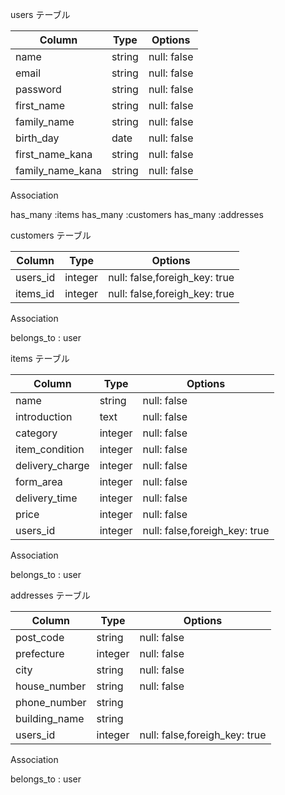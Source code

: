 users テーブル

| Column              | Type   | Options     |
| ------------------- | ------ | ----------- |
| name                | string | null: false |
| email               | string | null: false |
| password            | string | null: false |
| first_name          | string | null: false |
| family_name         | string | null: false |
| birth_day           | date   | null: false |
| first_name_kana     | string | null: false |
| family_name_kana    | string | null: false |

Association

has_many :items
has_many :customers
has_many :addresses 


customers テーブル

| Column              | Type   | Options     |
| ------------------- | ------ | ----------- |
| users_id            | integer| null: false,foreigh_key: true | 
| items_id            | integer| null: false,foreigh_key: true | 

Association

belongs_to : user

items テーブル

| Column           | Type      | Options     |
| ---------------- | --------- | ----------- |
| name             | string    | null: false |
| introduction     | text      | null: false |
| category         | integer   | null: false |
| item_condition   | integer   | null: false |    
| delivery_charge  | integer   | null: false | 
| form_area        | integer   | null: false | 
| delivery_time    | integer   | null: false | 
| price            | integer   | null: false |
| users_id         | integer   | null: false,foreigh_key: true | 

Association

belongs_to : user

addresses テーブル

| Column                    | Type   | Options     |
| ------------------------- | -------| ------------|
| post_code                 | string | null: false |
| prefecture                | integer| null: false |    
| city                      | string | null: false | 
| house_number              | string | null: false | 
| phone_number              | string | 
| building_name             | string | 
| users_id                  | integer| null: false,foreigh_key: true | 

Association

belongs_to : user